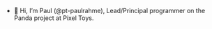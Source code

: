 - 👋 Hi, I’m Paul (@pt-paulrahme), Lead/Principal programmer on the Panda project at Pixel Toys.

<!---
pt-paulrahme/pt-paulrahme is a ✨ special ✨ repository because its `README.md` (this file) appears on your GitHub profile.
You can click the Preview link to take a look at your changes.
--->
